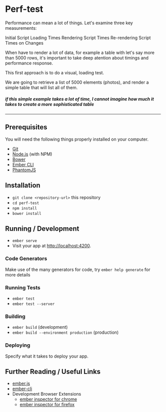 # Perf-test

Performance can mean a lot of things. Let's examine three key measurements:

Initial Script Loading Times
Rendering Script Times
Re-rendering Script Times on Changes

When have to render a lot of data, for example a table with let's say more than 5000 rows, it's important to take deep atention about timings and performance response.

This first approach is to do a visual, loading test.

We are going to retrieve a list of 5000 elements (photos), and render a simple table that will list all of them.

##### if this simple example takes a lot of time, I cannot imagine how much it takes to create a more sophisticated table
-------------------------------------------
## Prerequisites

You will need the following things properly installed on your computer.

* [Git](http://git-scm.com/)
* [Node.js](http://nodejs.org/) (with NPM)
* [Bower](http://bower.io/)
* [Ember CLI](http://ember-cli.com/)
* [PhantomJS](http://phantomjs.org/)

## Installation

* `git clone <repository-url>` this repository
* `cd perf-test`
* `npm install`
* `bower install`

## Running / Development

* `ember serve`
* Visit your app at [http://localhost:4200](http://localhost:4200).

### Code Generators

Make use of the many generators for code, try `ember help generate` for more details

### Running Tests

* `ember test`
* `ember test --server`

### Building

* `ember build` (development)
* `ember build --environment production` (production)

### Deploying

Specify what it takes to deploy your app.

## Further Reading / Useful Links

* [ember.js](http://emberjs.com/)
* [ember-cli](http://ember-cli.com/)
* Development Browser Extensions
  * [ember inspector for chrome](https://chrome.google.com/webstore/detail/ember-inspector/bmdblncegkenkacieihfhpjfppoconhi)
  * [ember inspector for firefox](https://addons.mozilla.org/en-US/firefox/addon/ember-inspector/)
